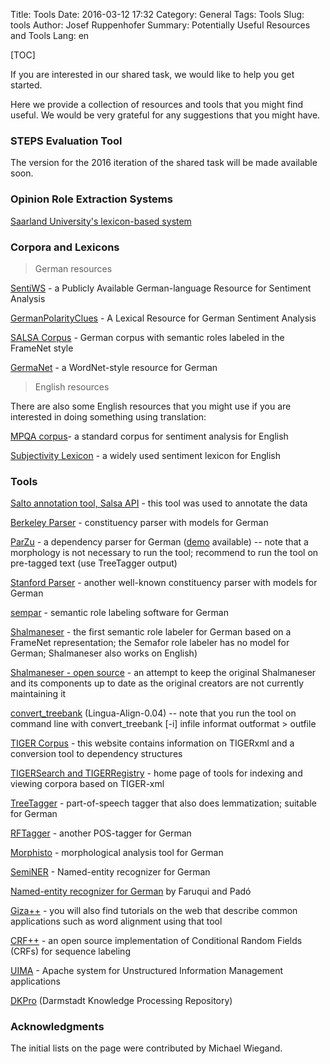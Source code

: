 Title: Tools
Date: 2016-03-12 17:32
Category: General
Tags: Tools
Slug: tools
Author: Josef Ruppenhofer
Summary: Potentially Useful Resources and Tools 
Lang: en

[TOC]

If you are interested in our shared task, we would like to help you get started. 

Here we provide a collection of resources and tools that you might find useful. We would be very grateful for any suggestions that you might have.


### STEPS Evaluation Tool 

The version for the 2016 iteration of the shared task will be made available soon.

### Opinion Role Extraction Systems

[Saarland University's lexicon-based system](https://github.com/miwieg/german-opinion-role-extractor)

### Corpora and Lexicons

> German resources

[SentiWS](http://asv.informatik.uni-leipzig.de/download/sentiws.html) - a Publicly Available German-language Resource for Sentiment Analysis

[GermanPolarityClues](http://www.ulliwaltinger.de/sentiment/) - A Lexical Resource for German Sentiment Analysis

[SALSA Corpus](http://www.coli.uni-saarland.de/projects/salsa/corpus/) - German corpus with semantic roles labeled in the FrameNet style

[GermaNet](www.sfs.uni-tuebingen.de/GermaNet/) - a WordNet-style resource for German

> English resources

There are also some English resources that you might use if you are interested in doing something using translation:

[MPQA corpus](http://mpqa.cs.pitt.edu/corpora/mpqa_corpus/)- a standard corpus for sentiment analysis for English

[Subjectivity Lexicon](http://mpqa.cs.pitt.edu/lexicons/subj_lexicon/) - a widely used sentiment lexicon for English

### Tools

[Salto annotation tool, Salsa API](http://www.coli.uni-saarland.de/projects/salsa/page.php?id=software) - this tool was used to annotate the data

[Berkeley Parser](https://github.com/slavpetrov/berkeleyparser) - constituency parser with models for German

[ParZu](https://github.com/rsennrich/ParZu) - a dependency parser for German ([demo](http://kitt.ifi.uzh.ch/kitt/parzu/) available) -- note that a morphology is not necessary to run the tool; recommend to run the tool on pre-tagged text (use TreeTagger output)

[Stanford Parser](http://nlp.stanford.edu/software/lex-parser.shtml) - another well-known constituency parser with models for German

[sempar](de.sempar.ims.uni-stuttgart.de) - semantic role labeling software for German

[Shalmaneser](http://www.coli.uni-saarland.de/projects/salsa/shal/) - the first semantic role labeler for German based on a FrameNet representation; the Semafor role labeler has no model for German; Shalmaneser also works on English)


[Shalmaneser - open source](https://github.com/arbox/shalmaneser) - an attempt to keep the original Shalmaneser and its components up to date as the original creators are not currently maintaining it

[convert_treebank](http://search.cpan.org/~tiedemann/Lingua-Align-0.04/bin/convert_treebank) (Lingua-Align-0.04) -- note that you run the tool on command line with convert_treebank [-i] infile informat outformat > outfile

[TIGER Corpus](http://www.ims.uni-stuttgart.de/forschung/ressourcen/korpora/tiger.en.html) - this website contains information on TIGERxml and a conversion tool to dependency structures

[TIGERSearch and TIGERRegistry](http://www.ims.uni-stuttgart.de/forschung/ressourcen/werkzeuge/tigersearch.html) -  home page of tools for indexing and viewing corpora based on TIGER-xml  

[TreeTagger](http://www.cis.uni-muenchen.de/~schmid/tools/TreeTagger/) -  part-of-speech tagger that also does lemmatization; suitable for German

[RFTagger](http://www.cis.uni-muenchen.de/~schmid/tools/RFTagger/)  - another POS-tagger for German

[Morphisto](https://code.google.com/archive/p/morphisto/) - morphological analysis tool for German

[SemiNER](http://grzegorz.chrupala.me/seminer.html) - Named-entity recognizer for German

[Named-entity recognizer for German](http://www.nlpado.de/~sebastian/software/ner_german.shtml) by Faruqui and Padó

[Giza++](http://www.statmt.org/moses/giza/GIZA++.html) - you will also find tutorials on the web that describe common applications such as word alignment using that tool

[CRF++](https://taku910.github.io/crfpp/) - an open source implementation of Conditional Random Fields (CRFs) for sequence labeling

[UIMA](http://uima.apache.org/) - Apache system for Unstructured Information Management applications

[DKPro](https://www.ukp.tu-darmstadt.de/research/current-projects/dkpro/) (Darmstadt Knowledge Processing Repository)

### Acknowledgments

The initial lists on the page were contributed by Michael Wiegand.
